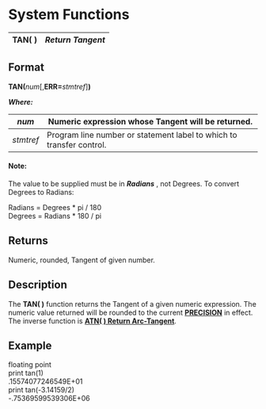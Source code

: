 # System Functions

**TAN( )** |  **_Return Tangent_**  
---|---  
  
##  Format

**TAN(**_num_[,**ERR=**_stmtref_]**)**  
  
**_Where:_**

_num_ |  Numeric expression whose Tangent will be returned.  
---|---  
_stmtref_ |  Program line number or statement label to which to transfer control.  
  
#### **Note:**  
The value to be supplied must be in **_Radians_** , not Degrees. To convert Degrees to Radians:  
  
Radians = Degrees * pi / 180  
Degrees = Radians * 180 / pi  
  
##  Returns

Numeric, rounded, Tangent of given number.

##  Description

The **TAN( )** function returns the Tangent of a given numeric expression. The numeric value returned will be rounded to the current **[PRECISION](../directives/precision.md)** in effect. The inverse function is **[ATN( ) Return Arc-Tangent](atn.md)**.

##  Example

floating point  
print tan(1)  
.15574077246549E+01  
print tan(-3.14159/2)  
-.75369599539306E+06
